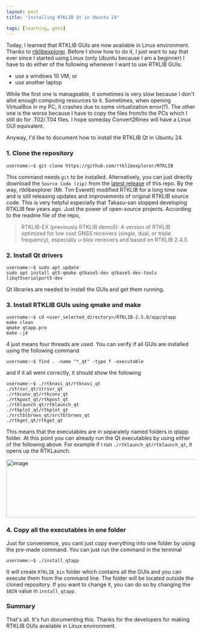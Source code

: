 ```yaml
---
layout: post
title: "Installing RTKLIB Qt in Ubuntu 24"

tags: [learning, gnss]
---
```


Today, I learned that RTKLIB GUIs are now available in Linux environment. Thanks to [rtklibexplorer](https://github.com/rtklibexplorer). 
Before I show how to do it, I just want to say that ever since I started using Linux (only Ubuntu because I am a beginner) I have to do either of the following whenever I want to use RTKLIB GUIs:
- use a windows 10 VM; or
- use another laptop

While the first one is manageable, it sometimes is very slow because I don't allot enough computing resources to it. Sometimes, when opening VirtualBox in my PC, it crashes due to some virtualization error(?). The other one is the worse because I have to copy the files from/to the PCs which I still do for .T02/.T04 files. I hope someday Convert2Rinex will have a Linux GUI equivalent. 

Anyway, I'd like to document how to install the RTKLIB Qt in Ubuntu 24. 

### 1. Clone the repository 


```console
username:~$ git clone https://github.com/rtklibexplorer/RTKLIB
```
This command needs `git` to be installed. Alternatively, you can just directly download the `Source Code (zip)` from the [latest release](https://github.com/rtklibexplorer/RTKLIB/releases/tag/v2.5.0)  of this repo. By the way, rtklibexplorer (Mr. Tim Everett) modified RTKLIB for a long time now and is still releasing updates and improvements of original RTKLIB source code. This is very helpful especially that Takasu-san stopped developing RTKLIB few years ago. Just the power of open-source projects. 
According to the readme file of the repo, 
>RTKLIB-EX (previously RTKLIB demo5): A version of RTKLIB optimized for low cost GNSS receivers (single, dual, or triple frequency), especially u-blox receivers and based on RTKLIB 2.4.3.

### 2. Install Qt drivers 


```console
username:~$ sudo apt update
sudo apt install qt5-qmake qtbase5-dev qtbase5-dev-tools libqt5serialport5-dev
```
Qt libraries are needed to install the GUIs and get them running. 

### 3. Install RTKLIB GUIs using qmake and make 


```console
username:~$ cd <user_selected_directory>/RTKLIB-2.5.0/app/qtapp
make clean
qmake qtapp.pro
make -j4
```
4 just means four threads are used. You can verify if all GUIs are installed using the following command
```console
username:~$ find . -name "*_qt" -type f -executable
```
and if it all went correctly, it should show the following
```console
username:~$ ./rtknavi_qt/rtknavi_qt
./strsvr_qt/strsvr_qt
./rtkconv_qt/rtkconv_qt
./rtkpost_qt/rtkpost_qt
./rtklaunch_qt/rtklaunch_qt
./rtkplot_qt/rtkplot_qt
./srctblbrows_qt/srctblbrows_qt
./rtkget_qt/rtkget_qt
```

This means that the executables are in separately named folders in qtapp folder. At this point you can already run the Qt executables by using either of the following above. For example if i run `./rtklaunch_qt/rtklaunch_qt`, it opens up the RTKLaunch.

<img width="603" height="155" alt="image" src="https://github.com/user-attachments/assets/41d7882f-cbe4-4f28-97a4-ea0cb8f410c3" />


### 4. Copy all the executables in one folder
Just for convenience, you cant just copy everything into one folder by using the pre-made command. You can just run the command in the terminal
```console
username:~$ ./install_qtapp
```
It will create `RTKLIB_bin` folder which contains all the GUIs and you can execute them from the command line. The folder will be located outside the cloned repository. If you want to change it, you can do so by changing the `$BIN` value in `install_qtapp`. 

### Summary 
That's all. It's fun documenting this. Thanks for the developers for making RTKLIB GUIs available in Linux environment. 
